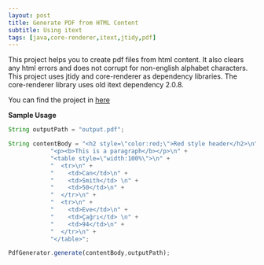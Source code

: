 ```yaml
---
layout: post
title: Generate PDF from HTML Content
subtitle: Using itext
tags: [java,core-renderer,itext,jtidy,pdf]
---
```

This project helps you to create pdf files from html content. It also clears any html errors and does not corrupt for non-english alphabet characters.
This project uses jtidy and core-renderer as dependency libraries. The core-renderer library uses old itext dependency 2.0.8. 

You can find the project in [here](https://github.com/canpekdemir/pdf-generator)

**Sample Usage**

```javascript
String outputPath = "output.pdf";

String contentBody = "<h2 style=\"color:red;\">Red style header</h2>\n" +
            "<p><b>This is a paragraph</b></p>\n" +
            "<table style=\"width:100%\">\n" +
            "  <tr>\n" +
            "    <td>Can</td>\n" +
            "    <td>Smith</td> \n" +
            "    <td>50</td>\n" +
            "  </tr>\n" +
            "  <tr>\n" +
            "    <td>Eve</td>\n" +
            "    <td>Çağrı</td> \n" +
            "    <td>94</td>\n" +
            "  </tr>\n" +
            "</table>";

PdfGenerator.generate(contentBody,outputPath);
```

